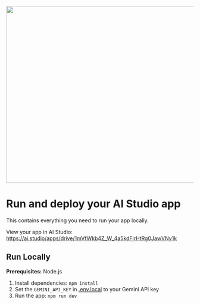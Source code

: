 <div align="center">
<img width="1200" height="475" alt="GHBanner" src="[https://github.com/user-attachments/assets/0aa67016-6eaf-458a-adb2-6e31a0763ed6](https://i.imgur.com/xzqKrVS.jpeg)" />
</div>

# Run and deploy your AI Studio app

This contains everything you need to run your app locally.

View your app in AI Studio: https://ai.studio/apps/drive/1mVfWkb4Z_W_4a5kdFjrHtRg0JawVNy1k

## Run Locally

**Prerequisites:**  Node.js


1. Install dependencies:
   `npm install`
2. Set the `GEMINI_API_KEY` in [.env.local](.env.local) to your Gemini API key
3. Run the app:
   `npm run dev`
